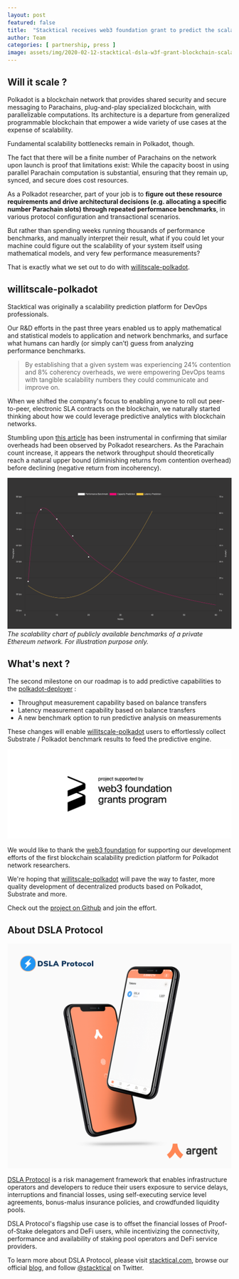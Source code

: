 ```yaml
---
layout: post
featured: false
title:  "Stacktical receives web3 foundation grant to predict the scalability of Polkadot and Substrate blockchains "
author: Team
categories: [ partnership, press ]
image: assets/img/2020-02-12-stacktical-dsla-w3f-grant-blockchain-scalability-staking.jpg
---
```

## Will it scale ?

Polkadot is a blockchain network that provides shared security and secure messaging to Parachains, plug-and-play specialized blockchain, with parallelizable computations. Its architecture is a departure from generalized programmable blockchain that empower a wide variety of use cases at the expense of scalability.

Fundamental scalability bottlenecks remain in Polkadot, though. 

The fact that there will be a finite number of Parachains on the network upon launch is proof that limitations exist: While the capacity boost in using parallel Parachain computation is substantial, ensuring that they remain up, synced, and secure does cost resources.

As a Polkadot researcher, part of your job is to **figure out these resource requirements and drive architectural decisions (e.g. allocating a specific number Parachain slots) through repeated performance benchmarks**, in various protocol configuration and transactional scenarios.

But rather than spending weeks running thousands of performance benchmarks, and manually interpret their result, what if you could let your machine could figure out the scalability of your system itself using mathematical models, and very few performance measurements?

That is exactly what we set out to do with [willitscale-polkadot](https://github.com/Stacktical/willitscale-polkadot).

## willitscale-polkadot

Stacktical was originally a scalability prediction platform for DevOps professionals.

Our R&D efforts in the past three years enabled us to apply mathematical and statistical models to application and network benchmarks, and surface what humans can hardly (or simply can’t) guess from analyzing performance benchmarks.  

> By establishing that a given system was experiencing 24% contention and 8% coherency overheads, we were empowering DevOps teams with tangible scalability numbers they could communicate and improve on.

When we shifted the company's focus to enabling anyone to roll out peer-to-peer, electronic SLA contracts on the blockchain, we naturally started thinking about how we could leverage predictive analytics with blockchain networks.

Stumbling upon [this article](https://polkadot.network/polkadot-parachain-slots/) has been instrumental in confirming that similar overheads had been observed by Polkadot researchers. As the Parachain count increase, it appears the network throughput should theoretically reach a natural upper bound (diminishing returns from contention overhead) before declining (negative return from incoherency). 

![Capacity and Latency predictions, powered by willitscale-polkadot](https://raw.githubusercontent.com/Stacktical/willitscale-polkadot/master/resources/willitscale-client.png)
*The scalability chart of publicly available benchmarks of a private Ethereum network. For illustration purpose only.*

## What's next ?

The second milestone on our roadmap is to add predictive capabilities to the [polkadot-deployer](https://github.com/w3f/polkadot-deployer) :  

* Throughput measurement capability based on balance transfers
* Latency measurement capability based on balance transfers
* A new benchmark option to run predictive analysis on measurements
 
These changes will enable [willitscale-polkadot](https://github.com/Stacktical/willitscale-polkadot) users to effortlessly collect Substrate / Polkadot benchmark results to feed the predictive engine.

![project supported by web3 foundation grants program](https://raw.githubusercontent.com/Stacktical/willitscale-polkadot/master/resources/grant_w3f.png)

We would like to thank the [web3 foundation](https://web3.foundation) for supporting our development efforts of the first blockchain scalability prediction platform for Polkadot network researchers.

We're hoping that [willitscale-polkadot](https://github.com/Stacktical/willitscale-polkadot) will pave the way to faster, more quality development of decentralized products based on Polkadot, Substrate and more.   

Check out the [project on Github](https://github.com/Stacktical/willitscale-polkadot) and join the effort.

## About DSLA Protocol

[![DSLA Token, now on Argent wallet](/assets/img/2020-08-26-dsla-token-available-on-Argent-keyless-wallet-screenshot.jpg)](https://stacktical.com)

[DSLA Protocol](https://stacktical.com) is a risk management framework that enables infrastructure operators and developers to reduce their users exposure to service delays, interruptions and financial losses, using self-executing service level agreements, bonus-malus insurance policies, and crowdfunded liquidity pools.

DSLA Protocol's flagship use case is to offset the financial losses of Proof-of-Stake delegators and DeFi users, while incentivizing the connectivity, performance and availability of staking pool operators and DeFi service providers.

To learn more about DSLA Protocol, please visit [stacktical.com](https://stacktical.com), browse our official [blog](https://blog.stacktical.com), and follow [@stacktical](https://twitter.com/Stacktical) on Twitter.